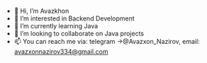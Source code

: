- 👋 Hi, I’m Avazkhon
- 👀 I’m interested in Backend Development
- 🌱 I’m currently learning Java
- 💞️ I’m looking to collaborate on Java projects
- 📫 You can reach me via: telegram ->@Avazxon_Nazirov, email: avazxonnazirov334@gmail.com


